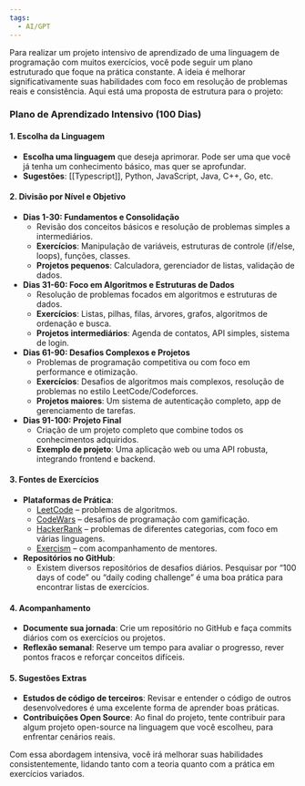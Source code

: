 ```yaml
---
tags:
  - AI/GPT
---
```

Para realizar um projeto intensivo de aprendizado de uma linguagem de programação com muitos exercícios, você pode seguir um plano estruturado que foque na prática constante. A ideia é melhorar significativamente suas habilidades com foco em resolução de problemas reais e consistência. Aqui está uma proposta de estrutura para o projeto:
### Plano de Aprendizado Intensivo (100 Dias)

#### 1. **Escolha da Linguagem**

- **Escolha uma linguagem** que deseja aprimorar. Pode ser uma que você já tenha um conhecimento básico, mas quer se aprofundar.
- **Sugestões**: [[Typescript]], Python, JavaScript, Java, C++, Go, etc.

#### 2. **Divisão por Nível e Objetivo**

- **Dias 1-30: Fundamentos e Consolidação**
    - Revisão dos conceitos básicos e resolução de problemas simples a intermediários.
    - **Exercícios**: Manipulação de variáveis, estruturas de controle (if/else, loops), funções, classes.
    - **Projetos pequenos**: Calculadora, gerenciador de listas, validação de dados.
- **Dias 31-60: Foco em Algoritmos e Estruturas de Dados**
    - Resolução de problemas focados em algoritmos e estruturas de dados.
    - **Exercícios**: Listas, pilhas, filas, árvores, grafos, algoritmos de ordenação e busca.
    - **Projetos intermediários**: Agenda de contatos, API simples, sistema de login.
- **Dias 61-90: Desafios Complexos e Projetos**
    - Problemas de programação competitiva ou com foco em performance e otimização.
    - **Exercícios**: Desafios de algoritmos mais complexos, resolução de problemas no estilo LeetCode/Codeforces.
    - **Projetos maiores**: Um sistema de autenticação completo, app de gerenciamento de tarefas.
- **Dias 91-100: Projeto Final**
    - Criação de um projeto completo que combine todos os conhecimentos adquiridos.
    - **Exemplo de projeto**: Uma aplicação web ou uma API robusta, integrando frontend e backend.

#### 3. **Fontes de Exercícios**

- **Plataformas de Prática**:
    - [LeetCode](https://leetcode.com) – problemas de algoritmos.
    - [CodeWars](https://www.codewars.com) – desafios de programação com gamificação.
    - [HackerRank](https://www.hackerrank.com) – problemas de diferentes categorias, com foco em várias linguagens.
    - [Exercism](https://exercism.io) – com acompanhamento de mentores.
- **Repositórios no GitHub**:
    - Existem diversos repositórios de desafios diários. Pesquisar por “100 days of code” ou “daily coding challenge” é uma boa prática para encontrar listas de exercícios.

#### 4. **Acompanhamento**

- **Documente sua jornada**: Crie um repositório no GitHub e faça commits diários com os exercícios ou projetos.
- **Reflexão semanal**: Reserve um tempo para avaliar o progresso, rever pontos fracos e reforçar conceitos difíceis.

#### 5. **Sugestões Extras**

- **Estudos de código de terceiros**: Revisar e entender o código de outros desenvolvedores é uma excelente forma de aprender boas práticas.
- **Contribuições Open Source**: Ao final do projeto, tente contribuir para algum projeto open-source na linguagem que você escolheu, para enfrentar cenários reais.

Com essa abordagem intensiva, você irá melhorar suas habilidades consistentemente, lidando tanto com a teoria quanto com a prática em exercícios variados.
